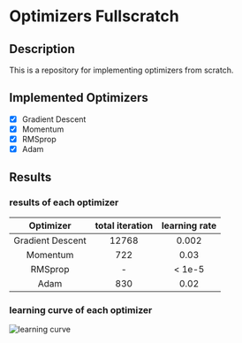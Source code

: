 # Optimizers Fullscratch

## Description
This is a repository for implementing optimizers from scratch.

## Implemented Optimizers
- [x] Gradient Descent
- [x] Momentum
- [x] RMSprop
- [x] Adam

## Results

### results of each optimizer
| Optimizer | total iteration | learning rate |
|:---------:|:---------------:|:------------:|
| Gradient Descent | 12768 | 0.002 |
| Momentum | 722 | 0.03 |
| RMSprop | - | < 1e-5 |
| Adam | 830 | 0.02 |

### learning curve of each optimizer
![learning curve](https://github.com/TakumaIkeda/adam_fullscratch/results/loss_curve.png)
